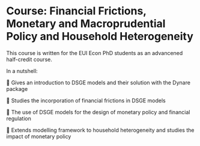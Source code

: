 # Course: Financial Frictions, Monetary and Macroprudential Policy and Household Heterogeneity

This course is written for the EUI Econ PhD students as an advancened half-credit course. 

In a nutshell:

:round_pushpin: Gives an introduction to DSGE models and their solution with the Dynare package

:round_pushpin: Studies the incorporation of financial frictions in DSGE models 

:round_pushpin: The use of DSGE models for the design of monetary policy and financial regulation

:round_pushpin: Extends modelling framework to household heterogeneity and studies the impact of monetary policy
